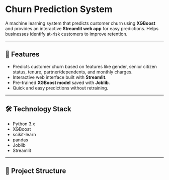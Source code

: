 # Churn Prediction System

A machine learning system that predicts customer churn using **XGBoost** and provides an interactive **Streamlit web app** for easy predictions. Helps businesses identify at-risk customers to improve retention.

---

## 🔹 Features

- Predicts customer churn based on features like gender, senior citizen status, tenure, partner/dependents, and monthly charges.
- Interactive web interface built with **Streamlit**.
- Pre-trained **XGBoost model** saved with **Joblib**.
- Quick and easy predictions without retraining.

---

## 🛠 Technology Stack

- Python 3.x
- XGBoost
- scikit-learn
- pandas
- Joblib
- Streamlit

---

## 📁 Project Structure

